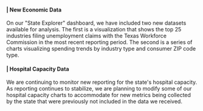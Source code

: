 <h4><i class='fad fa-chart-line'></i> | New Economic Data</h4>On our "State Explorer" dashboard, we have included two new datasets available for analysis. The first is a visualization that shows the top 25 industries filing unemployment claims with the Texas Workforce Commission in the most recent reporting period. The second is a series of charts visualizing spending trends by industry type and consumer ZIP code type.</br>

<h4><i class='fad fa-hospital-symbol'></i> |  Hospital Capacity Data</h4>We are continuing to monitor new reporting for the state's hospital capacity. As reporting continues to stabilize, we are planning to modify some of our hospital capacity charts to accommodate for new metrics being collected by the state that were previously not included in the data we received.
